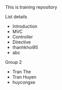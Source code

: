 This is training repository

List details
- Introduction
- MVC
- Controller
- Directive
- thanhkhoi95
- abc

Group 2
- Tran The
- Tran Huyen
- huycongxe